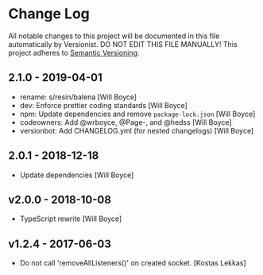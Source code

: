 # Change Log

All notable changes to this project will be documented in this file
automatically by Versionist. DO NOT EDIT THIS FILE MANUALLY!
This project adheres to [Semantic Versioning](http://semver.org/).

## 2.1.0 - 2019-04-01

* rename: s/resin/balena [Will Boyce]
* dev: Enforce prettier coding standards [Will Boyce]
* npm: Update dependencies and remove `package-lock.json` [Will Boyce]
* codeowners: Add @wrboyce, @Page-, and @hedss [Will Boyce]
* versionbot: Add CHANGELOG.yml (for nested changelogs) [Will Boyce]

## 2.0.1 - 2018-12-18

* Update dependencies [Will Boyce]

## v2.0.0 - 2018-10-08

* TypeScript rewrite [Will Boyce]

## v1.2.4 - 2017-06-03

* Do not call 'removeAllListeners()' on created socket. [Kostas Lekkas]
